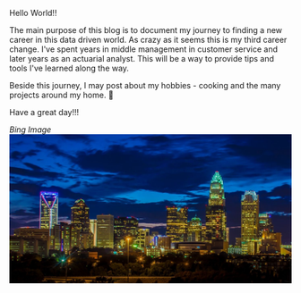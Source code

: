 
Hello World!!

The main purpose of this blog is to document my journey to finding a new career in this data driven world.   As crazy as it seems this is my third career change.  I've spent years in middle management in customer service and later years as an actuarial analyst. This will be a way to provide tips and tools I've learned along the way. 

Beside this journey, I may post about my hobbies - cooking and the many projects around my home. :house_with_garden:

Have a great day!!!

*Bing Image*
![Charlotte Skyline](image/XCharlotte-Skyline.jpg)
